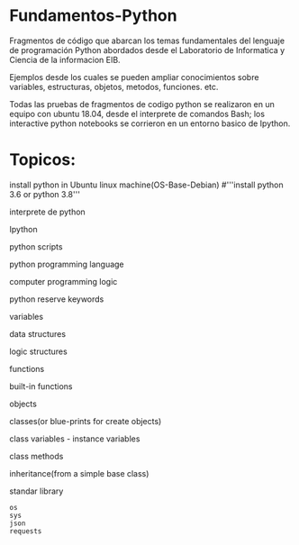 # Fundamentos-Python
Fragmentos de código que abarcan los temas fundamentales del lenguaje de programación Python abordados desde el Laboratorio de Informatica y Ciencia de la informacion EIB. 

Ejemplos desde los cuales se pueden ampliar conocimientos sobre variables, estructuras, objetos, metodos, funciones. etc.

Todas las pruebas de fragmentos de codigo python se realizaron en un equipo con ubuntu 18.04, desde el interprete de comandos Bash; los interactive python notebooks se corrieron en un entorno basico de Ipython.

# Topicos:
install python in Ubuntu linux machine(OS-Base-Debian)
  #'''install python 3.6 or python 3.8''' 
        

interprete de python

Ipython

python scripts

python programming language

computer programming logic

python reserve keywords

variables

data structures

logic structures

functions

built-in functions

objects

classes(or blue-prints for create objects)

class variables - instance variables

class methods

inheritance(from a simple base class)

standar library
  
    os
    sys
    json
    requests
